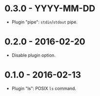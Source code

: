 # 0.3.0 - YYYY-MM-DD #

- Plugin "pipe": `stdin`/`stdout` pipe.

# 0.2.0 - 2016-02-20 #

- Disable plugin option.

# 0.1.0 - 2016-02-13 #

- Plugin "ls": POSIX `ls` command.
